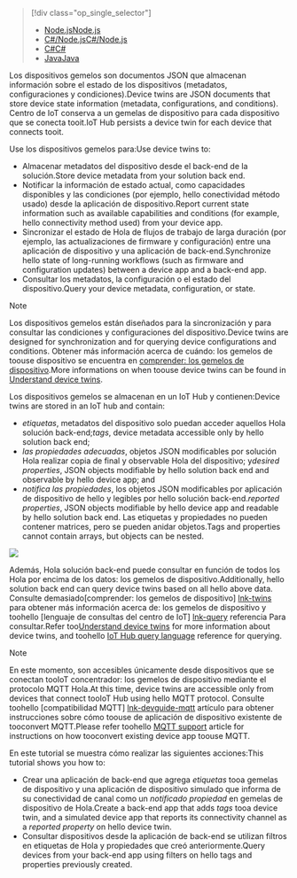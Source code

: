 > [!div class="op_single_selector"]
> * [<span data-ttu-id="7ad89-101">Node.js</span><span class="sxs-lookup"><span data-stu-id="7ad89-101">Node.js</span></span>](../articles/iot-hub/iot-hub-node-node-twin-getstarted.md)
> * [<span data-ttu-id="7ad89-102">C#/Node.js</span><span class="sxs-lookup"><span data-stu-id="7ad89-102">C#/Node.js</span></span>](../articles/iot-hub/iot-hub-csharp-node-twin-getstarted.md)
> * [<span data-ttu-id="7ad89-103">C#</span><span class="sxs-lookup"><span data-stu-id="7ad89-103">C#</span></span>](../articles/iot-hub/iot-hub-csharp-csharp-twin-getstarted.md)
> * [<span data-ttu-id="7ad89-104">Java</span><span class="sxs-lookup"><span data-stu-id="7ad89-104">Java</span></span>](../articles/iot-hub/iot-hub-java-java-twin-getstarted.md)

<span data-ttu-id="7ad89-105">Los dispositivos gemelos son documentos JSON que almacenan información sobre el estado de los dispositivos (metadatos, configuraciones y condiciones).</span><span class="sxs-lookup"><span data-stu-id="7ad89-105">Device twins are JSON documents that store device state information (metadata, configurations, and conditions).</span></span> <span data-ttu-id="7ad89-106">Centro de IoT conserva a un gemelas de dispositivo para cada dispositivo que se conecta tooit.</span><span class="sxs-lookup"><span data-stu-id="7ad89-106">IoT Hub persists a device twin for each device that connects tooit.</span></span>

<span data-ttu-id="7ad89-107">Use los dispositivos gemelos para:</span><span class="sxs-lookup"><span data-stu-id="7ad89-107">Use device twins to:</span></span>

* <span data-ttu-id="7ad89-108">Almacenar metadatos del dispositivo desde el back-end de la solución.</span><span class="sxs-lookup"><span data-stu-id="7ad89-108">Store device metadata from your solution back end.</span></span>
* <span data-ttu-id="7ad89-109">Notificar la información de estado actual, como capacidades disponibles y las condiciones (por ejemplo, hello conectividad método usado) desde la aplicación de dispositivo.</span><span class="sxs-lookup"><span data-stu-id="7ad89-109">Report current state information such as available capabilities and conditions (for example, hello connectivity method used) from your device app.</span></span>
* <span data-ttu-id="7ad89-110">Sincronizar el estado de Hola de flujos de trabajo de larga duración (por ejemplo, las actualizaciones de firmware y configuración) entre una aplicación de dispositivo y una aplicación de back-end.</span><span class="sxs-lookup"><span data-stu-id="7ad89-110">Synchronize hello state of long-running workflows (such as firmware and configuration updates) between a device app and a back-end app.</span></span>
* <span data-ttu-id="7ad89-111">Consultar los metadatos, la configuración o el estado del dispositivo.</span><span class="sxs-lookup"><span data-stu-id="7ad89-111">Query your device metadata, configuration, or state.</span></span>

> [!NOTE]
> <span data-ttu-id="7ad89-112">Los dispositivos gemelos están diseñados para la sincronización y para consultar las condiciones y configuraciones del dispositivo.</span><span class="sxs-lookup"><span data-stu-id="7ad89-112">Device twins are designed for synchronization and for querying device configurations and conditions.</span></span> <span data-ttu-id="7ad89-113">Obtener más información acerca de cuándo: los gemelos de toouse dispositivo se encuentra en [comprender: los gemelos de dispositivo][lnk-twins].</span><span class="sxs-lookup"><span data-stu-id="7ad89-113">More informations on when toouse device twins can be found in [Understand device twins][lnk-twins].</span></span>

<span data-ttu-id="7ad89-114">Los dispositivos gemelos se almacenan en un IoT Hub y contienen:</span><span class="sxs-lookup"><span data-stu-id="7ad89-114">Device twins are stored in an IoT hub and contain:</span></span>

* <span data-ttu-id="7ad89-115">*etiquetas*, metadatos del dispositivo solo puedan acceder aquellos Hola solución back-end;</span><span class="sxs-lookup"><span data-stu-id="7ad89-115">*tags*, device metadata accessible only by hello solution back end;</span></span>
* <span data-ttu-id="7ad89-116">*las propiedades adecuadas*, objetos JSON modificables por solución Hola realizar copia de final y observable Hola del dispositivo; y</span><span class="sxs-lookup"><span data-stu-id="7ad89-116">*desired properties*, JSON objects modifiable by hello solution back end and observable by hello device app; and</span></span>
* <span data-ttu-id="7ad89-117">*notifica las propiedades*, los objetos JSON modificables por aplicación de dispositivo de hello y legibles por hello solución back-end.</span><span class="sxs-lookup"><span data-stu-id="7ad89-117">*reported properties*, JSON objects modifiable by hello device app and readable by hello solution back end.</span></span> <span data-ttu-id="7ad89-118">Las etiquetas y propiedades no pueden contener matrices, pero se pueden anidar objetos.</span><span class="sxs-lookup"><span data-stu-id="7ad89-118">Tags and properties cannot contain arrays, but objects can be nested.</span></span>

![][img-twin]

<span data-ttu-id="7ad89-119">Además, Hola solución back-end puede consultar en función de todos los Hola por encima de los datos: los gemelos de dispositivo.</span><span class="sxs-lookup"><span data-stu-id="7ad89-119">Additionally, hello solution back end can query device twins based on all hello above data.</span></span>
<span data-ttu-id="7ad89-120">Consulte demasiado[comprender: los gemelos de dispositivo] [ lnk-twins] para obtener más información acerca de: los gemelos de dispositivo y toohello [lenguaje de consultas del centro de IoT] [ lnk-query] referencia Para consultar.</span><span class="sxs-lookup"><span data-stu-id="7ad89-120">Refer too[Understand device twins][lnk-twins] for more information about device twins, and toohello [IoT Hub query language][lnk-query] reference for querying.</span></span>

> [!NOTE]
> <span data-ttu-id="7ad89-121">En este momento, son accesibles únicamente desde dispositivos que se conectan tooIoT concentrador: los gemelos de dispositivo mediante el protocolo MQTT Hola.</span><span class="sxs-lookup"><span data-stu-id="7ad89-121">At this time, device twins are accessible only from devices that connect tooIoT Hub using hello MQTT protocol.</span></span> <span data-ttu-id="7ad89-122">Consulte toohello [compatibilidad MQTT] [ lnk-devguide-mqtt] artículo para obtener instrucciones sobre cómo toouse de aplicación de dispositivo existente de tooconvert MQTT.</span><span class="sxs-lookup"><span data-stu-id="7ad89-122">Please refer toohello [MQTT support][lnk-devguide-mqtt] article for instructions on how tooconvert existing device app toouse MQTT.</span></span>

<span data-ttu-id="7ad89-123">En este tutorial se muestra cómo realizar las siguientes acciones:</span><span class="sxs-lookup"><span data-stu-id="7ad89-123">This tutorial shows you how to:</span></span>

* <span data-ttu-id="7ad89-124">Crear una aplicación de back-end que agrega *etiquetas* tooa gemelas de dispositivo y una aplicación de dispositivo simulado que informa de su conectividad de canal como un *notificado propiedad* en gemelas de dispositivo de Hola.</span><span class="sxs-lookup"><span data-stu-id="7ad89-124">Create a back-end app that adds *tags* tooa device twin, and a simulated device app that reports its connectivity channel as a *reported property* on hello device twin.</span></span>
* <span data-ttu-id="7ad89-125">Consultar dispositivos desde la aplicación de back-end se utilizan filtros en etiquetas de Hola y propiedades que creó anteriormente.</span><span class="sxs-lookup"><span data-stu-id="7ad89-125">Query devices from your back-end app using filters on hello tags and properties previously created.</span></span>

<!-- images -->
[img-twin]: media/iot-hub-selector-twin-get-started/twin.png

<!-- links -->
[lnk-query]: ../articles/iot-hub/iot-hub-devguide-query-language.md
[lnk-twins]: ../articles/iot-hub/iot-hub-devguide-device-twins.md
[lnk-d2c]: ../articles/iot-hub/iot-hub-devguide-messaging.md#device-to-cloud-messages
[lnk-methods]: ../articles/iot-hub/iot-hub-devguide-direct-methods.md
[lnk-devguide-mqtt]: ../articles/iot-hub/iot-hub-mqtt-support.md